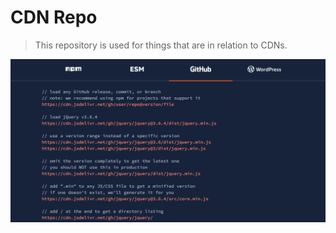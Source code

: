**CDN Repo**
============

> This repository is used for things that are in relation to CDNs.<br/>

![image](https://github.com/TheGooberr1/cdn/blob/main/readme-content/jsDeliver1.png?raw=true)

